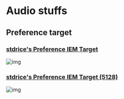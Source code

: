 # Audio stuffs
## Preference target
### [stdrice's Preference IEM Target](stdrice-preference-iem-target.txt)
![img](https://i.imgur.com/XeWFZvK.png)

### [stdrice's Preference IEM Target (5128)](stdrice-preference-iem-target-5128.txt)
![img](https://i.imgur.com/bT8RYRA.png)
